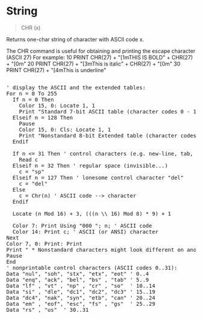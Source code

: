 # String

> CHR (x)

Returns one-char string of character with ASCII code x.


The CHR command is useful for obtaining and printing the escape character (ASCII 27)
For example:
10 PRINT CHR(27) + "[1mTHIS IS BOLD" + CHR(27) + "[0m"
20 PRINT CHR(27) + "[3mThis is italic" + CHR(27) + "[0m"
30 PRINT CHR(27) + "[4mThis is underline"
<pre>

' display the ASCII and the extended tables:
For n = 0 To 255
  If n = 0 Then
    Color 15, 0: Locate 1, 1
    Print "Standard 7-bit ASCII table (character codes 0 - 127):";
  Elseif n = 128 Then
    Pause
    Color 15, 0: Cls: Locate 1, 1
    Print "Nonstandard 8-bit Extended table (character codes 128 - 255):";
  Endif
  
  If n <= 31 Then ' control characters (e.g. new-line, tab, etc).
    Read c 
  Elseif n = 32 Then ' regular space (invisible...)
    c = "sp"
  Elseif n = 127 Then ' lonesome control character "del"
    c = "del"
  Else
    c = Chr(n) ' ASCII code --> character
  Endif
  
  Locate (n Mod 16) + 3, (((n \\ 16) Mod 8) * 9) + 1
  
  Color 7: Print Using "000 "; n; ' ASCII code
  Color 14: Print c; ' ASCII (or ANSI) character
Next
Color 7, 0: Print: Print
Print " * Nonstandard characters might look different on another system."
Pause
End
' nonprintable control characters (ASCII codes 0..31):
Data "nul", "soh", "stx", "etx", "eot" ' 0..4
Data "enq", "ack", "bel", "bs" , "tab" ' 5..9 
Data "lf" , "vt" , "np" , "cr" , "so"  ' 10..14
Data "si" , "dle", "dc1", "dc2", "dc3" ' 15..19
Data "dc4", "nak", "syn", "etb", "can" ' 20..24
Data "em" , "eof", "esc", "fs" , "gs"  ' 25..29 
Data "rs" , "us"  ' 30..31

</pre>


